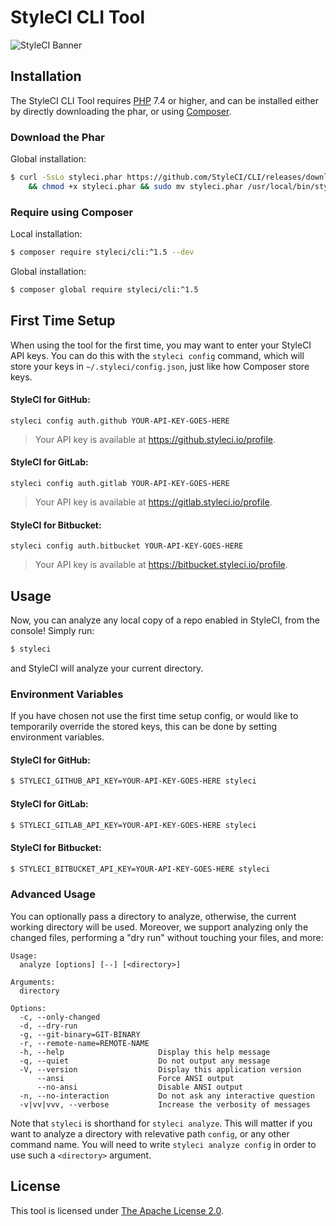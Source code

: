 # StyleCI CLI Tool

![StyleCI Banner](https://user-images.githubusercontent.com/2829600/72653462-e6dd0e80-3982-11ea-8d12-9cc1e5057af1.jpg)

## Installation

The StyleCI CLI Tool requires [PHP](https://php.net) 7.4 or higher, and can be installed either by directly downloading the phar, or using [Composer](https://getcomposer.org/).

### Download the Phar

Global installation:

```bash
$ curl -SsLo styleci.phar https://github.com/StyleCI/CLI/releases/download/v1.5.1/styleci.phar \
    && chmod +x styleci.phar && sudo mv styleci.phar /usr/local/bin/styleci
```

### Require using Composer

Local installation:

```bash
$ composer require styleci/cli:^1.5 --dev
```

Global installation:

```bash
$ composer global require styleci/cli:^1.5
```

## First Time Setup

When using the tool for the first time, you may want to enter your StyleCI API keys. You can do this with the `styleci config` command, which will store your keys in `~/.styleci/config.json`, just like how Composer store keys.

#### StyleCI for GitHub:

```
styleci config auth.github YOUR-API-KEY-GOES-HERE
```

> Your API key is available at https://github.styleci.io/profile.

#### StyleCI for GitLab:

```
styleci config auth.gitlab YOUR-API-KEY-GOES-HERE
```

> Your API key is available at https://gitlab.styleci.io/profile.

#### StyleCI for Bitbucket:

```
styleci config auth.bitbucket YOUR-API-KEY-GOES-HERE
```

> Your API key is available at https://bitbucket.styleci.io/profile.


## Usage

Now, you can analyze any local copy of a repo enabled in StyleCI, from the console! Simply run:

```bash
$ styleci
```

and StyleCI will analyze your current directory.

### Environment Variables

If you have chosen not use the first time setup config, or would like to temporarily override the stored keys, this can be done by setting environment variables.

#### StyleCI for GitHub:

```bash
$ STYLECI_GITHUB_API_KEY=YOUR-API-KEY-GOES-HERE styleci
```

#### StyleCI for GitLab:

```bash
$ STYLECI_GITLAB_API_KEY=YOUR-API-KEY-GOES-HERE styleci
```

#### StyleCI for Bitbucket:

```bash
$ STYLECI_BITBUCKET_API_KEY=YOUR-API-KEY-GOES-HERE styleci
```

### Advanced Usage

You can optionally pass a directory to analyze, otherwise, the current working directory will be used. Moreover, we support analyzing only the changed files, performing a "dry run" without touching your files, and more:

```
Usage:
  analyze [options] [--] [<directory>]

Arguments:
  directory

Options:
  -c, --only-changed
  -d, --dry-run
  -g, --git-binary=GIT-BINARY
  -r, --remote-name=REMOTE-NAME
  -h, --help                     Display this help message
  -q, --quiet                    Do not output any message
  -V, --version                  Display this application version
      --ansi                     Force ANSI output
      --no-ansi                  Disable ANSI output
  -n, --no-interaction           Do not ask any interactive question
  -v|vv|vvv, --verbose           Increase the verbosity of messages
```

Note that `styleci` is shorthand for `styleci analyze`. This will matter if you want to analyze a directory with relevative path `config`, or any other command name. You will need to write `styleci analyze config` in order to use such a `<directory>` argument.

## License

This tool is licensed under [The Apache License 2.0](LICENSE).
